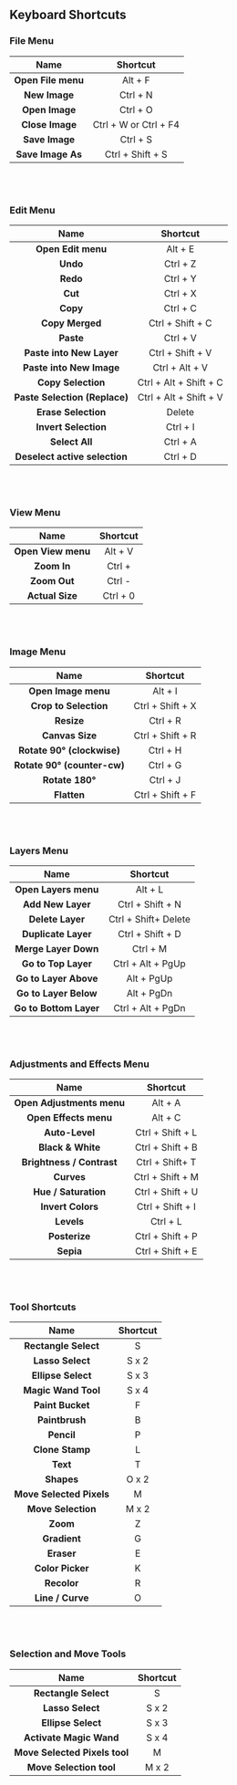 ## Keyboard Shortcuts ##


### File Menu ###


Name | Shortcut
:-----------:|:-------------------------:
**Open File menu**| 		Alt + F
**New Image**|		Ctrl + N
**Open Image**|	Ctrl + O
**Close Image**| 		Ctrl + W or Ctrl + F4
**Save Image**| 		Ctrl + S
**Save Image As**|		Ctrl + Shift + S


&nbsp;  
&nbsp;  







### Edit Menu ###


Name | Shortcut
:-----------:|:-------------------------:
**Open Edit menu**   |		          Alt + E
**Undo**   			  |                 Ctrl + Z
**Redo**   			 |                  Ctrl + Y
**Cut**   			   |                 Ctrl + X 
**Copy**			     |                 Ctrl + C 
**Copy Merged**		     |           Ctrl + Shift + C
**Paste** 			        |            Ctrl + V 
**Paste into New Layer** |	Ctrl + Shift + V 
**Paste into New Image** 	| Ctrl + Alt + V
**Copy Selection** 	|	Ctrl + Alt + Shift + C
**Paste Selection (Replace)** |	Ctrl + Alt + Shift + V
**Erase Selection** |		Delete
**Invert Selection** 	|	Ctrl + I
**Select All** 		|	Ctrl + A
**Deselect active selection** |	Ctrl + D 



&nbsp;  
&nbsp;  






### View Menu ###


Name | Shortcut
:-----------:|:-------------------------:
**Open View menu** 	|	Alt + V
**Zoom In** 	|	Ctrl +
**Zoom Out**		|	Ctrl  -
**Actual Size**		|	Ctrl + 0




&nbsp;  
&nbsp;  




### Image Menu ###


Name | Shortcut
:-----------:|:-------------------------:
**Open Image menu**		| Alt + I
**Crop to Selection**	|	Ctrl + Shift + X
**Resize**		|	Ctrl + R
**Canvas Size**	|	Ctrl + Shift + R
**Rotate 90° (clockwise)** |	Ctrl + H
**Rotate 90° (counter-cw)** |	Ctrl + G
**Rotate 180°**	|	Ctrl + J
**Flatten**		|	Ctrl + Shift + F



&nbsp;  
&nbsp;  






### Layers Menu ###


Name | Shortcut
:-----------:|:-------------------------:
**Open Layers menu**		| Alt + L
**Add New Layer**	|	Ctrl + Shift + N
**Delete Layer** |		Ctrl + Shift+ Delete
**Duplicate Layer**	|	Ctrl + Shift + D
**Merge Layer Down**	|	Ctrl + M
**Go to Top Layer**	|	Ctrl + Alt + PgUp
**Go to Layer Above**	|	Alt + PgUp
**Go to Layer Below**	|	Alt + PgDn
**Go to Bottom Layer**  |	Ctrl + Alt + PgDn





&nbsp;  
&nbsp;  



### Adjustments and Effects Menu ###


Name | Shortcut
:-----------:|:-------------------------:
**Open Adjustments menu**  |	Alt + A
**Open Effects menu**	|	Alt + C
**Auto-Level**		|	  Ctrl + Shift + L
**Black & White**	|	Ctrl + Shift + B
**Brightness / Contrast** |	Ctrl + Shift+ T
**Curves**	|		Ctrl + Shift + M
**Hue / Saturation**|		Ctrl + Shift + U
**Invert Colors**	|	Ctrl + Shift + I
**Levels**		|	Ctrl + L
**Posterize**		|	Ctrl + Shift + P
**Sepia**	|		Ctrl + Shift + E




&nbsp;  
&nbsp;  





### Tool Shortcuts ###


Name | Shortcut
:-----------:|:-------------------------:
**Rectangle Select**		| S
**Lasso Select**	| 	S x 2
**Ellipse Select**		| S x 3
**Magic Wand Tool**	|	S x 4
**Paint Bucket**	|	F
**Paintbrush**		|	B
**Pencil**	|		P
**Clone Stamp**	|	L
**Text**		|	T
**Shapes**	|		O x 2
**Move Selected Pixels** |	M
**Move Selection**	|	M x 2
**Zoom**		|	Z
**Gradient**	|		G
**Eraser**	|		E
**Color Picker**	|	K
**Recolor**	|		R
**Line / Curve**	|	O




&nbsp;  
&nbsp; 




### Selection and Move Tools ###


Name | Shortcut
:-----------:|:-------------------------:
**Rectangle Select** |		S
**Lasso Select**	 |	S x 2
**Ellipse Select**		| S x 3
**Activate Magic Wand** |	S x 4
**Move Selected Pixels tool**  | M
**Move Selection tool** |	M x 2


